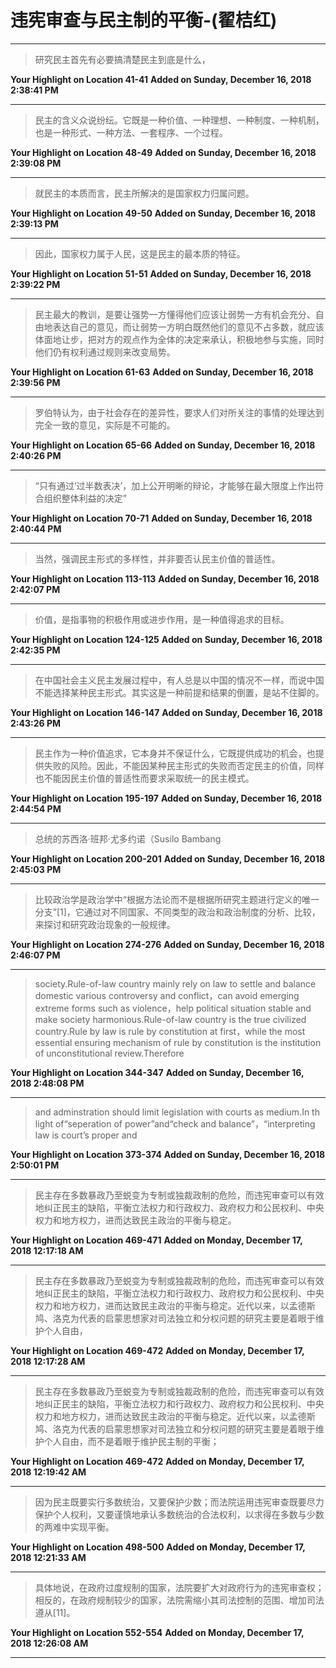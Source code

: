 # 违宪审查与民主制的平衡-(翟桔红)

---

> 研究民主首先有必要搞清楚民主到底是什么，

**Your Highlight on Location 41-41** **Added on Sunday, December 16, 2018 2:38:41 PM**

---

> 民主的含义众说纷纭。它既是一种价值、一种理想、一种制度、一种机制，也是一种形式、一种方法、一套程序、一个过程。

**Your Highlight on Location 48-49** **Added on Sunday, December 16, 2018 2:39:08 PM**

---

> 就民主的本质而言，民主所解决的是国家权力归属问题。

**Your Highlight on Location 49-50** **Added on Sunday, December 16, 2018 2:39:13 PM**

---

> 因此，国家权力属于人民，这是民主的最本质的特征。

**Your Highlight on Location 51-51** **Added on Sunday, December 16, 2018 2:39:22 PM**

---

> 民主最大的教训，是要让强势一方懂得他们应该让弱势一方有机会充分、自由地表达自己的意见，而让弱势一方明白既然他们的意见不占多数，就应该体面地让步，把对方的观点作为全体的决定来承认，积极地参与实施，同时他们仍有权利通过规则来改变局势。

**Your Highlight on Location 61-63** **Added on Sunday, December 16, 2018 2:39:56 PM**

---

> 罗伯特认为，由于社会存在的差异性，要求人们对所关注的事情的处理达到完全一致的意见，实际是不可能的。

**Your Highlight on Location 65-66** **Added on Sunday, December 16, 2018 2:40:26 PM**

---

> “只有通过‘过半数表决’，加上公开明晰的辩论，才能够在最大限度上作出符合组织整体利益的决定”

**Your Highlight on Location 70-71** **Added on Sunday, December 16, 2018 2:40:44 PM**

---

> 当然，强调民主形式的多样性，并非要否认民主价值的普适性。

**Your Highlight on Location 113-113** **Added on Sunday, December 16, 2018 2:42:07 PM**

---

> 价值，是指事物的积极作用或进步作用，是一种值得追求的目标。

**Your Highlight on Location 124-125** **Added on Sunday, December 16, 2018 2:42:35 PM**

---

> 在中国社会主义民主发展过程中，有人总是以中国的情况不一样，而说中国不能选择某种民主形式。其实这是一种前提和结果的倒置，是站不住脚的。

**Your Highlight on Location 146-147** **Added on Sunday, December 16, 2018 2:43:26 PM**

---

> 民主作为一种价值追求，它本身并不保证什么，它既提供成功的机会，也提供失败的风险。因此，不能因某种民主形式的失败而否定民主的价值，同样也不能因民主价值的普适性而要求采取统一的民主模式。

**Your Highlight on Location 195-197** **Added on Sunday, December 16, 2018 2:44:54 PM**

---

> 总统的苏西洛·班邦·尤多约诺（Susilo Bambang

**Your Highlight on Location 200-201** **Added on Sunday, December 16, 2018 2:45:03 PM**

---

> 比较政治学是政治学中“根据方法论而不是根据所研究主题进行定义的唯一分支”[1]，它通过对不同国家、不同类型的政治和政治制度的分析、比较，来探讨和研究政治现象的一般规律。

**Your Highlight on Location 274-276** **Added on Sunday, December 16, 2018 2:46:07 PM**

---

> society.Rule-of-law country mainly rely on law to settle and balance domestic various controversy and conflict，can avoid emerging extreme forms such as violence，help political situation stable and make society harmonious.Rule-of-law country is the true civilized country.Rule by law is rule by constitution at first，while the most essential ensuring mechanism of rule by constitution is the institution of unconstitutional review.Therefore

**Your Highlight on Location 344-347** **Added on Sunday, December 16, 2018 2:48:08 PM**

---

> and adminstration should limit legislation with courts as medium.In th light of“seperation of power”and“check and balance”，“interpreting law is court’s proper and

**Your Highlight on Location 373-374** **Added on Sunday, December 16, 2018 2:50:01 PM**

---

> 民主存在多数暴政乃至蜕变为专制或独裁政制的危险，而违宪审查可以有效地纠正民主的缺陷，平衡立法权力和行政权力、政府权力和公民权利、中央权力和地方权力，进而达致民主政治的平衡与稳定。

**Your Highlight on Location 469-471** **Added on Monday, December 17, 2018 12:17:18 AM**

---

> 民主存在多数暴政乃至蜕变为专制或独裁政制的危险，而违宪审查可以有效地纠正民主的缺陷，平衡立法权力和行政权力、政府权力和公民权利、中央权力和地方权力，进而达致民主政治的平衡与稳定。近代以来，以孟德斯鸠、洛克为代表的启蒙思想家对司法独立和分权问题的研究主要是着眼于维护个人自由，

**Your Highlight on Location 469-472** **Added on Monday, December 17, 2018 12:17:28 AM**

---

> 民主存在多数暴政乃至蜕变为专制或独裁政制的危险，而违宪审查可以有效地纠正民主的缺陷，平衡立法权力和行政权力、政府权力和公民权利、中央权力和地方权力，进而达致民主政治的平衡与稳定。近代以来，以孟德斯鸠、洛克为代表的启蒙思想家对司法独立和分权问题的研究主要是着眼于维护个人自由，而不是着眼于维护民主制的平衡；

**Your Highlight on Location 469-472** **Added on Monday, December 17, 2018 12:19:42 AM**

---

> 因为民主既要实行多数统治，又要保护少数；而法院运用违宪审查既要尽力保护个人权利，又要谨慎地承认多数统治的合法权利，以求得在多数与少数的两难中实现平衡。

**Your Highlight on Location 498-500** **Added on Monday, December 17, 2018 12:21:33 AM**

---

> 具体地说，在政府过度规制的国家，法院要扩大对政府行为的违宪审查权；相反的，在政府规制较少的国家，法院需缩小其司法控制的范围、增加司法遵从[11]。

**Your Highlight on Location 552-554** **Added on Monday, December 17, 2018 12:26:08 AM**

---

